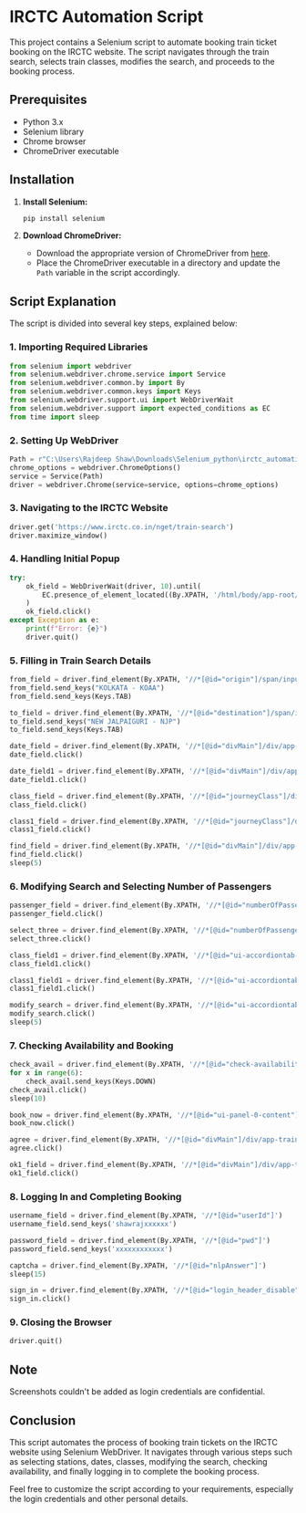 # IRCTC Automation Script

This project contains a Selenium script to automate booking train ticket booking on the IRCTC website. The script navigates through the train search, selects train classes, modifies the search, and proceeds to the booking process.

## Prerequisites

- Python 3.x
- Selenium library
- Chrome browser
- ChromeDriver executable

## Installation

1. **Install Selenium:**

    ```sh
    pip install selenium
    ```

2. **Download ChromeDriver:**

    - Download the appropriate version of ChromeDriver from [here](https://sites.google.com/a/chromium.org/chromedriver/downloads).
    - Place the ChromeDriver executable in a directory and update the `Path` variable in the script accordingly.

## Script Explanation

The script is divided into several key steps, explained below:

### 1. Importing Required Libraries

```python
from selenium import webdriver
from selenium.webdriver.chrome.service import Service
from selenium.webdriver.common.by import By
from selenium.webdriver.common.keys import Keys
from selenium.webdriver.support.ui import WebDriverWait
from selenium.webdriver.support import expected_conditions as EC
from time import sleep
```

### 2. Setting Up WebDriver

```python
Path = r"C:\Users\Rajdeep Shaw\Downloads\Selenium_python\irctc_automation\chromedriver.exe"
chrome_options = webdriver.ChromeOptions()
service = Service(Path)
driver = webdriver.Chrome(service=service, options=chrome_options)
```

### 3. Navigating to the IRCTC Website

```python
driver.get('https://www.irctc.co.in/nget/train-search')
driver.maximize_window()
```

### 4. Handling Initial Popup

```python
try:
    ok_field = WebDriverWait(driver, 10).until(
        EC.presence_of_element_located((By.XPATH, '/html/body/app-root/app-home/div[1]/app-header/p-dialog[2]/div/div[2]/div/form/div[2]/button'))
    )
    ok_field.click()
except Exception as e:
    print(f"Error: {e}")
    driver.quit()
```

### 5. Filling in Train Search Details

```python
from_field = driver.find_element(By.XPATH, '//*[@id="origin"]/span/input')
from_field.send_keys("KOLKATA - KOAA")
from_field.send_keys(Keys.TAB)

to_field = driver.find_element(By.XPATH, '//*[@id="destination"]/span/input')
to_field.send_keys("NEW JALPAIGURI - NJP")
to_field.send_keys(Keys.TAB)

date_field = driver.find_element(By.XPATH, '//*[@id="divMain"]/div/app-main-page/div[1]/div/div[1]/div/div/div[1]/div/app-jp-input/div[3]/form/div[3]/p-calendar/span/input')
date_field.click()

date_field1 = driver.find_element(By.XPATH, '//*[@id="divMain"]/div/app-main-page/div[1]/div/div[1]/div/div/div[1]/div/app-jp-input/div[3]/form/div[3]/p-calendar/span/div/table/tbody/tr[5]/td[5]/a')
date_field1.click()

class_field = driver.find_element(By.XPATH, '//*[@id="journeyClass"]/div/div[3]')
class_field.click()

class1_field = driver.find_element(By.XPATH, '//*[@id="journeyClass"]/div/div[4]/div/ul/li[3]/span')
class1_field.click()

find_field = driver.find_element(By.XPATH, '//*[@id="divMain"]/div/app-main-page/div[1]/div/div[1]/div/div/div[1]/div/app-jp-input/div[3]/form/div[7]/button')
find_field.click()
sleep(5)
```

### 6. Modifying Search and Selecting Number of Passengers

```python
passenger_field = driver.find_element(By.XPATH, '//*[@id="numberOfPassengers"]/div/label')
passenger_field.click()

select_three = driver.find_element(By.XPATH, '//*[@id="numberOfPassengers"]/div/div[4]/div/ul/li[4]')
select_three.click()

class_field1 = driver.find_element(By.XPATH, '//*[@id="ui-accordiontab-0-content"]/div/div/form/div[1]/div[3]/p-dropdown/div/label')
class_field1.click()

class1_field1 = driver.find_element(By.XPATH, '//*[@id="ui-accordiontab-0-content"]/div/div/form/div[1]/div[3]/p-dropdown/div/div[4]/div/ul/li[5]/span')
class1_field1.click()

modify_search = driver.find_element(By.XPATH, '//*[@id="ui-accordiontab-0-content"]/div/div/form/div[1]/div[6]/button')
modify_search.click()
sleep(5)
```

### 7. Checking Availability and Booking

```python
check_avail = driver.find_element(By.XPATH, '//*[@id="check-availability"]')
for x in range(6):
    check_avail.send_keys(Keys.DOWN)
check_avail.click()
sleep(10)

book_now = driver.find_element(By.XPATH, '//*[@id="ui-panel-0-content"]/div/div/div/table/tbody/tr/td[2]/div/div[3]/button')
book_now.click()

agree = driver.find_element(By.XPATH, '//*[@id="divMain"]/div/app-train-list/div/p-confirmdialog[1]/div/div[3]/p-footer/div/button[2]/span[2]')
agree.click()

ok1_field = driver.find_element(By.XPATH, '//*[@id="divMain"]/div/app-train-list/div/p-confirmdialog[2]/div/div[3]/p-footer/div/button[2]/span[2]')
ok1_field.click()
```

### 8. Logging In and Completing Booking

```python
username_field = driver.find_element(By.XPATH, '//*[@id="userId"]')
username_field.send_keys('shawrajxxxxxx')

password_field = driver.find_element(By.XPATH, '//*[@id="pwd"]')
password_field.send_keys('xxxxxxxxxxxx')

captcha = driver.find_element(By.XPATH, '//*[@id="nlpAnswer"]')
sleep(15)

sign_in = driver.find_element(By.XPATH, '//*[@id="login_header_disable"]/div/div[2]/div[2]/div/div[2]/div[2]/div[2]/form/button')
sign_in.click()
```

### 9. Closing the Browser

```python
driver.quit()
```

## Note

Screenshots couldn't be added as login credentials are confidential.

## Conclusion

This script automates the process of booking train tickets on the IRCTC website using Selenium WebDriver. It navigates through various steps such as selecting stations, dates, classes, modifying the search, checking availability, and finally logging in to complete the booking process.

Feel free to customize the script according to your requirements, especially the login credentials and other personal details.

